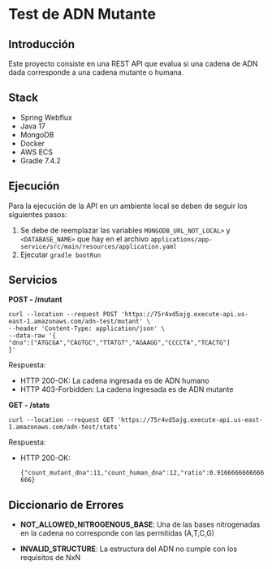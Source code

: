 # Test de ADN Mutante

## Introducción
Este proyecto consiste en una REST API que evalua si una cadena de ADN dada corresponde a una cadena mutante o humana.

## Stack

- Spring Webflux
- Java 17
- MongoDB
- Docker
- AWS ECS
- Gradle 7.4.2

## Ejecución

Para la ejecución de la API en un ambiente local se deben de seguir los siguientes pasos:

1. Se debe de reemplazar las variables ``MONGODB_URL_NOT_LOCAL>`` y ``<DATABASE_NAME>`` que hay en el archivo ``applications/app-service/src/main/resources/application.yaml``
2. Ejecutar ``gradle bootRun``

## Servicios

__POST - /mutant__

    curl --location --request POST 'https://75r4vd5ajg.execute-api.us-east-1.amazonaws.com/adn-test/mutant' \
    --header 'Content-Type: application/json' \
    --data-raw '{
    "dna":["ATGCGA","CAGTGC","TTATGT","AGAAGG","CCCCTA","TCACTG"]
    }'


Respuesta:
- HTTP 200-OK: La cadena ingresada es de ADN humano
- HTTP 403-Forbidden: La cadena ingresada es de ADN mutante

__GET - /stats__

    curl --location --request GET 'https://75r4vd5ajg.execute-api.us-east-1.amazonaws.com/adn-test/stats'

Respuesta:
- HTTP 200-OK:

    ``{"count_mutant_dna":11,"count_human_dna":12,"ratio":0.9166666666666666}``

## Diccionario de Errores

- __NOT_ALLOWED_NITROGENOUS_BASE__: Una de las bases nitrogenadas en la cadena no corresponde con las permitidas (A,T,C,G)

- __INVALID_STRUCTURE__: La estructura del ADN no cumple con los requisitos de NxN

